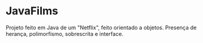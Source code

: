 # JavaFilms
Projeto feito em Java de um "Netflix", feito orientado a objetos.
Presença de herança, polimorfismo, sobrescrita e interface.
